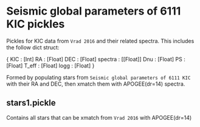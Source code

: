 # Seismic global parameters of 6111 KIC pickles

Pickles for KIC data from `Vrad 2016` and their related spectra. This includes the follow dict struct:

{ 
	KIC     : [Int]
	RA      : [Float]
	DEC     : [Float]
	spectra : [[Float]]
	Dnu     : [Float]
	PS      : [Float]
	T_eff   : [Float]
	logg    : [Float]
}

Formed by populating stars from `Seismic global parameters of 6111 KIC` with their RA and DEC, then xmatch them with APOGEE(dr=14) spectra.

## stars1.pickle
Contains all stars that can be xmatch from `Vrad 2016` with APOGEE(dr=14)
